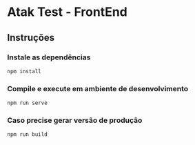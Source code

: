 # Atak Test - FrontEnd

## Instruções

### Instale as dependências
```
npm install
```

### Compile e execute em ambiente de desenvolvimento
```
npm run serve
```

### Caso precise gerar versão de produção
```
npm run build
```
